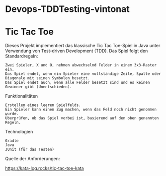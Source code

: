 # Devops-TDDTesting-vintonat
# Tic Tac Toe

Dieses Projekt implementiert das klassische Tic Tac Toe-Spiel in Java unter Verwendung von Test-driven Development (TDD). Das Spiel folgt den Standardregeln:

    Zwei Spieler, X und O, nehmen abwechselnd Felder in einem 3x3-Raster ein.
    Das Spiel endet, wenn ein Spieler eine vollständige Zeile, Spalte oder Diagonale mit seinen Symbolen besetzt.
    Das Spiel endet auch, wenn alle Felder besetzt sind und es keinen Gewinner gibt (Unentschieden).

Funktionalitäten

    Erstellen eines leeren Spielfelds.
    Ein Spieler kann einen Zug machen, wenn das Feld noch nicht genommen wurde.
    Überprüfen, ob das Spiel vorbei ist, basierend auf den oben genannten Regeln.

Technologien

    Gradle
    Java
    JUnit (für das Testen)

Quelle der Anforderungen:

https://kata-log.rocks/tic-tac-toe-kata
